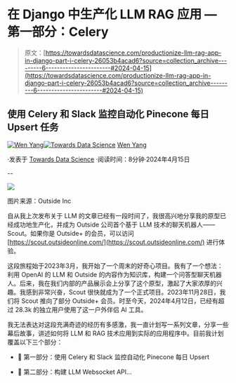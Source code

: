 # 在 Django 中生产化 LLM RAG 应用 — 第一部分：Celery

> 原文：[https://towardsdatascience.com/productionize-llm-rag-app-in-django-part-i-celery-26053b4acad6?source=collection_archive---------6-----------------------#2024-04-15](https://towardsdatascience.com/productionize-llm-rag-app-in-django-part-i-celery-26053b4acad6?source=collection_archive---------6-----------------------#2024-04-15)

## 使用 Celery 和 Slack 监控自动化 Pinecone 每日 Upsert 任务

[](https://medium.com/@wen_yang?source=post_page---byline--26053b4acad6--------------------------------)[![Wen Yang](../Images/5eac438762d015a0ab128757cc951967.png)](https://medium.com/@wen_yang?source=post_page---byline--26053b4acad6--------------------------------)[](https://towardsdatascience.com/?source=post_page---byline--26053b4acad6--------------------------------)[![Towards Data Science](../Images/a6ff2676ffcc0c7aad8aaf1d79379785.png)](https://towardsdatascience.com/?source=post_page---byline--26053b4acad6--------------------------------) [Wen Yang](https://medium.com/@wen_yang?source=post_page---byline--26053b4acad6--------------------------------)

·发表于 [Towards Data Science](https://towardsdatascience.com/?source=post_page---byline--26053b4acad6--------------------------------) ·阅读时间：8分钟·2024年4月15日

--

![](../Images/1db79db1a45ef0ccf3d46b4476feec43.png)

图片来源：Outside Inc

自从我上次发布关于 LLM 的文章已经有一段时间了，我很高兴地分享我的原型已经成功地生产化，并成为 Outside 公司首个基于 LLM 技术的聊天机器人——Scout。如果你是 Outside+ 的会员，可以访问 [https://scout.outsideonline.com/](https://scout.outsideonline.com/) 进行体验。

这段旅程始于2023年3月，我开始了一个周末的好奇心项目。我有了一个想法：利用 OpenAI 的 LLM 和 Outside 的内容作为知识库，构建一个问答型聊天机器人。后来，我在我们内部的产品展示会上分享了这个原型，激起了大家浓厚的兴趣。我感到非常兴奋，Scout 很快就成为了一个正式项目。2023年11月28日，我们将 Scout 推向了部分 Outside+ 会员。时至今天，2024年4月12日，已经有超过 28.3k 的独立用户使用了这一户外伴侣 AI 工具。

我无法表达对这段充满奇迹的经历有多感激，我一直计划写一系列文章，分享一些幕后故事，讲述如何将 LLM 和 RAG 技术应用到实际的应用程序中。目前我计划覆盖以下三个部分：

+   🦦 第一部分：使用 Celery 和 Slack 监控自动化 Pinecone 每日 Upsert

+   🦦 第二部分：构建 LLM Websocket API…
